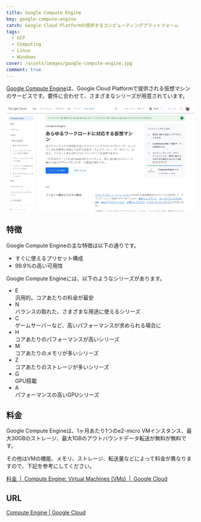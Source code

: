 ```yaml
---
title: Google Compute Engine
key: google-compute-engine
catch: Google Cloud Platformの提供するコンピューティングプラットフォーム
tags:
  - GCP
  - Computing
  - Linux
  - Windows
cover: /assets/images/google-compute-engine.jpg
comment: true
---
```


[Google Compute Engine](https://cloud.google.com/products/compute)は、Google Cloud Platformで提供される仮想マシンのサービスです。要件に合わせて、さまざまなシリーズが用意されています。

[![Google Compute EngineのWebサイト](/assets/images/google-compute-engine.jpg)](https://cloud.google.com/products/compute)

<!--more-->

## 特徴

Google Compute Engineの主な特徴は以下の通りです。

- すぐに使えるプリセット構成
- 99.9%の高い可用性

Google Compute Engineには、以下のようなシリーズがあります。

- E  
汎用的。コアあたりの料金が最安
- N  
バランスの取れた、さまざまな用途に使えるシリーズ
- C  
ゲームサーバーなど、高いパフォーマンスが求められる場合に
- H  
コアあたりのパフォーマンスが高いシリーズ
- M  
コアあたりのメモリが多いシリーズ
- Z  
コアあたりのストレージが多いシリーズ
- G  
GPU搭載
- A  
パフォーマンスの高いGPUシリーズ

## 料金

Google Compute Engineは、1ヶ月あたり1つのe2-micro VMインスタンス、最大30GBのストレージ、最大1GBのアウトバウンドデータ転送が無料が無料です。

その他はVMの機能、メモリ、ストレージ、転送量などによって料金が異なりますので、下記を参考にしてください。

[料金  \|  Compute Engine: Virtual Machines (VMs)  \|  Google Cloud](https://cloud.google.com/compute/all-pricing?hl=ja)

## URL

[Compute Engine \| Google Cloud](https://cloud.google.com/products/compute)

